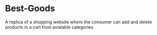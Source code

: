 # Best-Goods
A replica of a shopping website where the consumer can add and delete products in a cart from avialable categories.
